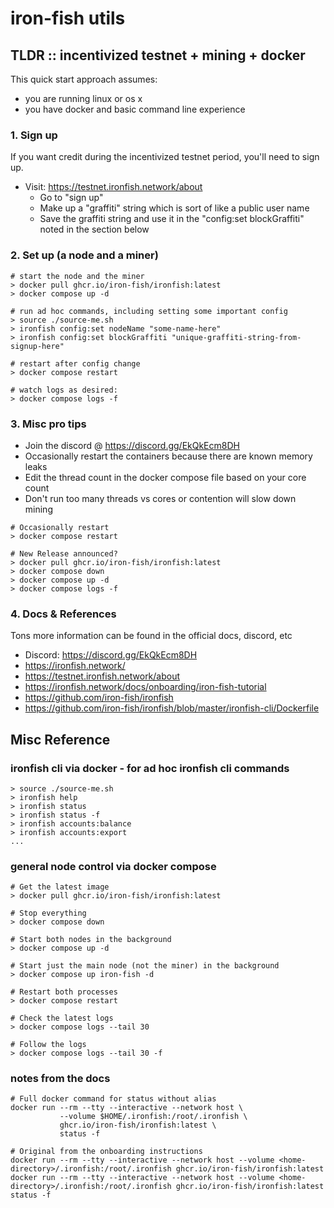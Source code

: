 
# iron-fish utils


## TLDR :: incentivized testnet + mining + docker

This quick start approach assumes:
* you are running linux or os x
* you have docker and basic command line experience


### 1. Sign up

If you want credit during the incentivized testnet period, you'll need to sign up.

* Visit: https://testnet.ironfish.network/about
  * Go to "sign up"
  * Make up a "graffiti" string which is sort of like a public user name
  * Save the graffiti string and use it in the "config:set blockGraffiti" noted in the section below


### 2. Set up (a node and a miner)

```
# start the node and the miner
> docker pull ghcr.io/iron-fish/ironfish:latest
> docker compose up -d

# run ad hoc commands, including setting some important config
> source ./source-me.sh
> ironfish config:set nodeName "some-name-here"
> ironfish config:set blockGraffiti "unique-graffiti-string-from-signup-here"

# restart after config change
> docker compose restart

# watch logs as desired:
> docker compose logs -f
```


### 3. Misc pro tips

* Join the discord @ https://discord.gg/EkQkEcm8DH
* Occasionally restart the containers because there are known memory leaks
* Edit the thread count in the docker compose file based on your core count
* Don't run too many threads vs cores or contention will slow down mining


```
# Occasionally restart
> docker compose restart

# New Release announced?
> docker pull ghcr.io/iron-fish/ironfish:latest
> docker compose down
> docker compose up -d
> docker compose logs -f
```


### 4. Docs & References

Tons more information can be found in the official docs, discord, etc

* Discord: https://discord.gg/EkQkEcm8DH
* https://ironfish.network/
* https://testnet.ironfish.network/about
* https://ironfish.network/docs/onboarding/iron-fish-tutorial
* https://github.com/iron-fish/ironfish
* https://github.com/iron-fish/ironfish/blob/master/ironfish-cli/Dockerfile




## Misc Reference


### ironfish cli via docker - for ad hoc ironfish cli commands

```
> source ./source-me.sh
> ironfish help
> ironfish status
> ironfish status -f
> ironfish accounts:balance
> ironfish accounts:export
...
```


### general node control via docker compose

```
# Get the latest image
> docker pull ghcr.io/iron-fish/ironfish:latest

# Stop everything
> docker compose down

# Start both nodes in the background
> docker compose up -d

# Start just the main node (not the miner) in the background
> docker compose up iron-fish -d

# Restart both processes
> docker compose restart

# Check the latest logs
> docker compose logs --tail 30

# Follow the logs
> docker compose logs --tail 30 -f
```


### notes from the docs

```
# Full docker command for status without alias
docker run --rm --tty --interactive --network host \
           --volume $HOME/.ironfish:/root/.ironfish \
           ghcr.io/iron-fish/ironfish:latest \
           status -f
```

```
# Original from the onboarding instructions
docker run --rm --tty --interactive --network host --volume <home-directory>/.ironfish:/root/.ironfish ghcr.io/iron-fish/ironfish:latest
docker run --rm --tty --interactive --network host --volume <home-directory>/.ironfish:/root/.ironfish ghcr.io/iron-fish/ironfish:latest status -f
```




